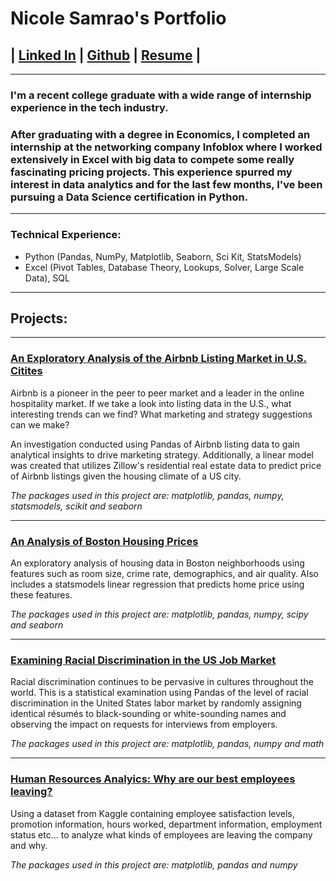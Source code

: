 # Nicole Samrao's Portfolio


## | [Linked In](https://www.linkedin.com/in/nicolesamrao) | [Github](github.com/nsamrao) | [Resume](https://github.com/nsamrao/nsamrao.github.io/blob/master/Resume.pdf) |

---

### I'm a recent college graduate with a wide range of internship experience in the tech industry. 

### After graduating with a degree in Economics, I completed an internship at the networking company Infoblox where I worked extensively in Excel with big data to compete some really fascinating pricing projects. This experience spurred my interest in data analytics and for the last few months, I've been pursuing a Data Science certification in Python. 

---

### Technical Experience: 
- Python (Pandas, NumPy, Matplotlib, Seaborn, Sci Kit, StatsModels)
- Excel (Pivot Tables, Database Theory, Lookups, Solver, Large Scale Data), SQL 

---

## Projects: 

---

### [An Exploratory Analysis of the Airbnb Listing Market in U.S. Citites](https://nsamrao.github.io/Airbnb/)
Airbnb is a pioneer in the peer to peer market and a leader in the online hospitality market. If we take a look into listing data in the U.S., what interesting trends can we find? What marketing and strategy suggestions can we make? 

An investigation conducted using Pandas of Airbnb listing data to gain analytical insights to drive marketing strategy. Additionally, a linear model was created that utilizes Zillow's residential real estate data to predict price of Airbnb listings given the housing climate of a US city.

*The packages used in this project are: matplotlib, pandas, numpy, statsmodels, scikit and seaborn*

---

### [An Analysis of Boston Housing Prices](https://nsamrao.github.io/Boston_Housing/)
An exploratory analysis of housing data in Boston neighborhoods using features such as room size, crime rate, demographics, and air quality. Also includes a statsmodels linear regression that predicts home price using these features. 

*The packages used in this project are: matplotlib, pandas, numpy, scipy and seaborn*

---

### [Examining Racial Discrimination in the US Job Market](https://nsamrao.github.io/Racial_Discrimination/)
Racial discrimination continues to be pervasive in cultures throughout the world. 
This is a statistical examination using Pandas of the level of racial discrimination in the United States labor market by randomly assigning identical résumés to black-sounding or white-sounding names and observing the impact on requests for interviews from employers.

*The packages used in this project are: matplotlib, pandas, numpy and math*

---

### [Human Resources Analyics: Why are our best employees leaving?](https://nsamrao.github.io/HR_Analytics/)
Using a dataset from Kaggle containing employee satisfaction levels, promotion information, hours worked, department information, employment status etc... to analyze what kinds of employees are leaving the company and why. 

*The packages used in this project are: matplotlib, pandas and numpy*
